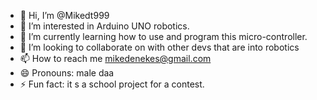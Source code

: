 - 👋 Hi, I’m @Mikedt999
- 👀 I’m interested in Arduino UNO robotics.
- 🌱 I’m currently learning how to use and program this micro-controller.
- 💞️ I’m looking to collaborate on with other devs that are into robotics
- 📫 How to reach me mikedenekes@gmail.com
- 😄 Pronouns: male daa
- ⚡ Fun fact: it s a school project for a contest.

<!---
Mikedt999/Mikedt999 is a ✨ special ✨ repository because its `README.md` (this file) appears on your GitHub profile.
You can click the Preview link to take a look at your changes.
--->
